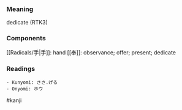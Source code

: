 ### Meaning

dedicate (RTK3)

### Components

[[Radicals/手|手]]: hand [[奉]]: observance; offer; present; dedicate

### Readings

```
- Kunyomi: ささ.げる
- Onyomi: ホウ
```

#kanji
